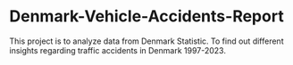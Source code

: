 # Denmark-Vehicle-Accidents-Report
This project is to analyze data from Denmark Statistic. To find out different insights regarding traffic accidents in Denmark 1997-2023.
